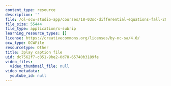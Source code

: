 ```yaml
---
content_type: resource
description: ''
file: /ol-ocw-studio-app/courses/18-03sc-differential-equations-fall-2011/dc7562f7c8519be20d7865740b3189fe_hEtWqTPPXuc.srt
file_size: 55444
file_type: application/x-subrip
learning_resource_types: []
license: https://creativecommons.org/licenses/by-nc-sa/4.0/
ocw_type: OCWFile
resourcetype: Other
title: 3play caption file
uid: dc7562f7-c851-9be2-0d78-65740b3189fe
video_files:
  video_thumbnail_file: null
video_metadata:
  youtube_id: null
---
```

